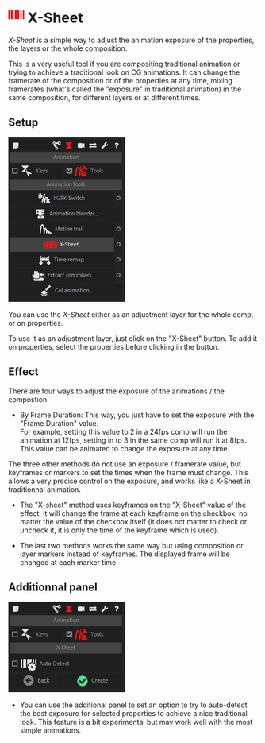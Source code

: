 # ![Xsheet Icon](img\duik-icons\xsheet-icon-r.png) X-Sheet

*X-Sheet* is a simple way to adjust the animation exposure of the properties, the layers or the whole composition.

This is a very useful tool if you are compositing traditional animation or trying to achieve a traditional look on CG animations.
It can change the framerate of the composition or of the properties at any time, mixing framerates (what's called the "exposure" in traditional animation) in the same composition, for different layers or at different times.

## Setup

![xsheet panel](img\duik-screenshots\S-Animation\S-Animation-Tools\XSheet-panel.PNG)

You can use the *X-Sheet* either as an adjustment layer for the whole comp, or on properties.

To use it as an adjustment layer, just click on the "X-Sheet" button. To add it on properties, select the properties before clicking in the button.

## Effect

There are four ways to adjust the exposure of the animations / the compostion.

- By Frame Duration: This way, you just have to set the exposure with the "Frame Duration" value.  
For example, setting this value to 2 in a 24fps comp will run the animation at 12fps, setting in to 3 in the same comp will run it at 8fps.  
This value can be animated to change the exposure at any time.

The three other methods do not use an exposure / framerate value, but keyframes or markers to set the times when the frame must change. This allows a very precise control on the exposure, and works like a X-Sheet in traditionnal animation.

- The "X-sheet" method uses keyframes on the "X-Sheet" value of the effect: it will change the frame at each keyframe on the checkbox, no matter the value of the checkbox itself (it does not matter to check or uncheck it, it is only the time of the keyframe which is used).

- The last two methods works the same way but using composition or layer markers instead of keyframes. The displayed frame will be changed at each marker time.

## Additionnal panel

![xsheet option](img\duik-screenshots\S-Animation\S-Animation-Tools\XSheet-optn.PNG)

- You can use the additional panel to set an option to try to auto-detect the best exposure for selected properties to achieve a nice traditional look. This feature is a bit experimental but may work well with the most simple animations.

